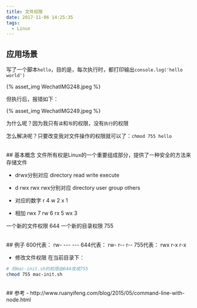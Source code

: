 ```yaml
---
title: 文件权限
date: 2017-11-06 14:25:35
tags:
  - Linux
---
```



## 应用场景
写了一个脚本`hello`，目的是，每次执行时，都打印输出`console.log('hello world')`
<div style="width: 500px">
  {% asset_img WechatIMG248.jpeg %}
</div>
<!-- more -->

但执行后，报错如下：
<div style="width: 350px">
  {% asset_img WechatIMG249.jpeg %}
</div>

为什么呢？因为我只有`读`和`写`的权限，没有`执行`的权限

怎么解决呢？只要改变我对文件操作的权限就可以了：`chmod 755 hello`


<br />
## 基本概念
文件所有权是Linux的一个重要组成部分，提供了一种安全的方法来存储文件

- drwx分别对应
directory
read
write
execute

- d rwx rwx rwx分别对应
directory user group others

- 对应的数字
r 4
w 2
x 1

- 相加
rwx 7
rw 6
rx 5
wx 3

一个新的文件权限 644
一个新的目录权限 755


<br />
## 例子
600代表： rw- --- ---
644代表： rw- r-- r--
755代表： rwx r-x r-x

- 修改文件权限
在当前目录下：
```bash
# 将mac-init.sh的权限由644改成755
chmod 755 mac-init.sh
```

<br />
## 参考
- http://www.ruanyifeng.com/blog/2015/05/command-line-with-node.html

